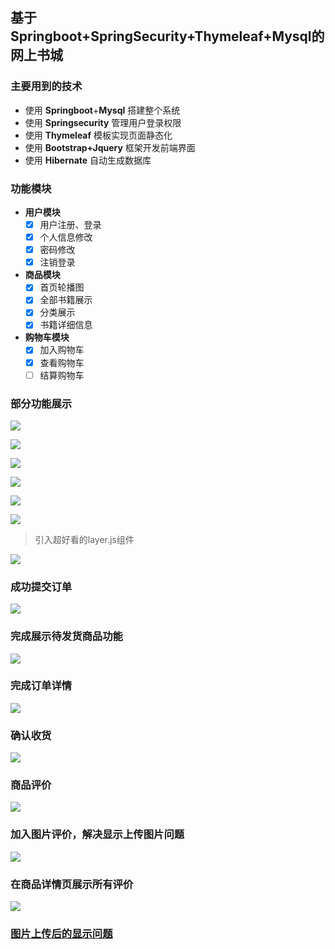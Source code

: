 ## 基于Springboot+SpringSecurity+Thymeleaf+Mysql的网上书城

### 主要用到的技术
- 使用 **Springboot**+**Mysql** 搭建整个系统
- 使用 **Springsecurity** 管理用户登录权限
- 使用 **Thymeleaf** 模板实现页面静态化
- 使用 **Bootstrap+Jquery** 框架开发前端界面
- 使用 **Hibernate** 自动生成数据库
### 功能模块
- **用户模块**
	- [x] 用户注册、登录
	- [x] 个人信息修改
	- [x] 密码修改
	- [x] 注销登录
- **商品模块**
	- [x] 首页轮播图
	- [x] 全部书籍展示
	- [x] 分类展示
	- [x] 书籍详细信息
- **购物车模块**
	- [x] 加入购物车
	- [x] 查看购物车
	- [ ] 结算购物车
### 部分功能展示

![](image/1.png)

![](image/2.png)

![](image/3.png)

![](image/4.png)

![](image/5.png)

![](image/6.png)
> 引入超好看的layer.js组件

![](image/7.png)

### 成功提交订单
![](image/8.png)
### 完成展示待发货商品功能
![](image/9.png)

### 完成订单详情
![](image/10.png)

### 确认收货
![](image/11.png)

### 商品评价
![](image/12.png)

### 加入图片评价，解决显示上传图片问题
![](image/15.png)

### 在商品详情页展示所有评价
![](image/13.png)

### [图片上传后的显示问题](https://blog.csdn.net/gq__97/article/details/85149620)